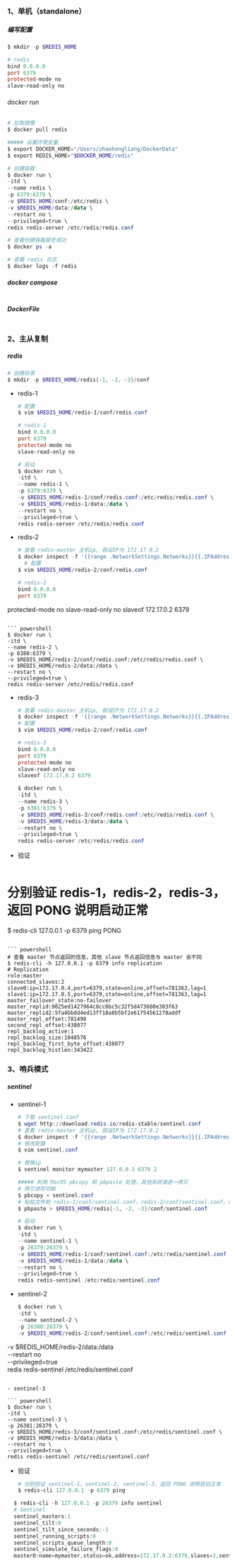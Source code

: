 

### 1、单机（standalone）

##### 编写配置

``` powershell
$ mkdir -p $REDIS_HOME
```

``` powershell
# redis
bind 0.0.0.0
port 6379
protected-mode no
slave-read-only no
```

###### docker run

``` powershell
# 拉取镜像
$ docker pull redis

##### 设置环境变量
$ export DOCKER_HOME="/Users/zhaohongliang/DockerData"
$ export REDIS_HOME="$DOCKER_HOME/redis"

# 创建容器
$ docker run \
-itd \
--name redis \
-p 6379:6379 \
-v $REDIS_HOME/conf:/etc/redis \
-v $REDIS_HOME/data:/data \
--restart no \
--privileged=true \
redis redis-server /etc/redis/redis.conf

# 查看创建容器是否成功
$ docker ps -a

# 查看 redis 日志
$ docker logs -f redis
```

##### docker compose

``` yaml

```

##### DockerFile

``` powershell

```



### 2、主从复制

##### redis

``` powershell
# 创建目录
$ mkdir -p $REDIS_HOME/redis{-1, -2, -3}/conf
```

- redis-1

  ``` powershell
  # 配置
  $ vim $REDIS_HOME/redis-1/conf/redis.conf
  ```
  
  ``` powershell
  # redis-1
  bind 0.0.0.0
  port 6379
  protected-mode no
  slave-read-only no
  ```

  ``` powershell
  # 启动
  $ docker run \
  -itd \
  --name redis-1 \
  -p 6379:6379 \
  -v $REDIS_HOME/redis-1/conf/redis.conf:/etc/redis/redis.conf \
  -v $REDIS_HOME/redis-1/data:/data \
  --restart no \
  --privileged=true \
  redis redis-server /etc/redis/redis.conf
  ```

- redis-2
  ``` powershell
  # 查看 redis-master 主机ip, 假设IP为 172.17.0.2
  $ docker inspect -f '{{range .NetworkSettings.Networks}}{{.IPAddress}}{{end}}' redis-1
	# 配置
  $ vim $REDIS_HOME/redis-2/conf/redis.conf
  ```
  
  ``` powershell
  # redis-2
  bind 0.0.0.0
  port 6379
protected-mode no
  slave-read-only no
  slaveof 172.17.0.2 6379
  ```

  ``` powershell
  $ docker run \
  -itd \
  --name redis-2 \
  -p 6380:6379 \
  -v $REDIS_HOME/redis-2/conf/redis.conf:/etc/redis/redis.conf \
  -v $REDIS_HOME/redis-2/data:/data \
--restart no \
  --privileged=true \
  redis redis-server /etc/redis/redis.conf
  ```

- redis-3
  ``` powershell
  # 查看 redis-master 主机ip, 假设IP为 172.17.0.2
  $ docker inspect -f '{{range .NetworkSettings.Networks}}{{.IPAddress}}{{end}}' redis-1
  # 配置
  $ vim $REDIS_HOME/redis-2/conf/redis.conf
  ```

  ``` powershell
  # redis-3
  bind 0.0.0.0
  port 6379
  protected-mode no
  slave-read-only no
  slaveof 172.17.0.2 6379
  ```

  ``` powershell
  $ docker run \
  -itd \
  --name redis-3 \
  -p 6381:6379 \
  -v $REDIS_HOME/redis-3/conf/redis.conf:/etc/redis/redis.conf \
  -v $REDIS_HOME/redis-3/data:/data \
  --restart no \
  --privileged=true \
  redis redis-server /etc/redis/redis.conf
  ```

- 验证

  ``` powershell
# 分别验证 redis-1，redis-2，redis-3，返回 PONG 说明启动正常
  $ redis-cli 127.0.0.1 -p 6379 ping
  PONG
  ```
  
  ``` powershell
  # 查看 master 节点返回的信息，其他 slave 节点返回信息与 master 会不同
  $ redis-cli -h 127.0.0.1 -p 6379 info replication
  # Replication
  role:master
  connected_slaves:2
  slave0:ip=172.17.0.4,port=6379,state=online,offset=781363,lag=1
  slave1:ip=172.17.0.5,port=6379,state=online,offset=781363,lag=1
  master_failover_state:no-failover
  master_replid:9025ed1427964c8cc6bc5c32f5d473680e303f63
  master_replid2:5fa4bbdd4ed13ff18a8b5bf2e61754561278addf
  master_repl_offset:781498
  second_repl_offset:438077
  repl_backlog_active:1
  repl_backlog_size:1048576
  repl_backlog_first_byte_offset:438077
  repl_backlog_histlen:343422
  ```

### 3、哨兵模式

##### sentinel

- sentinel-1

  ``` powershell
  # 下载 sentinel.conf
  $ wget http://download.redis.io/redis-stable/sentinel.conf
  # 查看 redis-master 主机ip, 假设IP为 172.17.0.2
  $ docker inspect -f '{{range .NetworkSettings.Networks}}{{.IPAddress}}{{end}}' redis-1
  # 修改配置
  $ vim sentinel.conf
  ```

  ``` powershell
  # 替换ip
  $ sentinel monitor mymaster 127.0.0.1 6379 2
  ```

  ``` powershell
  ##### 利用 MacOS pbcopy 和 pbpaste 处理，其他系统请逐一拷贝
  # 拷贝进剪切板
  $ pbcopy < sentinel.conf
  # 粘贴文件到 redis-1/conf/sentinel.conf，redis-2/conf/sentinel.conf，redis3/conf/sentinel.conf
  $ pbpaste > $REDIS_HOME/redis{-1, -2, -3}/conf/sentinel.conf
  ```

  ``` powershell
  # 启动
  $ docker run \
  -itd \
  --name sentinel-1 \
  -p 26379:26379 \
  -v $REDIS_HOME/redis-1/conf/sentinel.conf:/etc/redis/sentinel.conf \
  -v $REDIS_HOME/redis-1/data:/data \
  --restart no \
  --privileged=true \
  redis redis-sentinel /etc/redis/sentinel.conf
  ```

- sentinel-2
	 ``` powershell
  $ docker run \
  -itd \
  --name sentinel-2 \
  -p 26380:26379 \
  -v $REDIS_HOME/redis-2/conf/sentinel.conf:/etc/redis/sentinel.conf \
-v $REDIS_HOME/redis-2/data:/data \
  --restart no \
  --privileged=true \
  redis redis-sentinel /etc/redis/sentinel.conf
  ```

- sentinel-3
	
  ``` powershell
  $ docker run \
  -itd \
  --name sentinel-3 \
  -p 26381:26379 \
-v $REDIS_HOME/redis-3/conf/sentinel.conf:/etc/redis/sentinel.conf \
  -v $REDIS_HOME/redis-3/data:/data \
  --restart no \
  --privileged=true \
  redis redis-sentinel /etc/redis/sentinel.conf
  ```
  
- 验证
	
  ``` powershell
  # 分别验证 sentinel-1，sentinel-2, sentinel-3，返回 PONG 说明启动正常
  $ redis-cli 127.0.0.1 -p 6379 ping
  ```
  
``` powershell
  $ redis-cli -h 127.0.0.1 -p 26379 info sentinel
  # Sentinel
  sentinel_masters:1
  sentinel_tilt:0
  sentinel_tilt_since_seconds:-1
  sentinel_running_scripts:0
  sentinel_scripts_queue_length:0
  sentinel_simulate_failure_flags:0
  master0:name=mymaster,status=ok,address=172.17.0.2:6379,slaves=2,sentinels=3
  ```
  
  
  
  